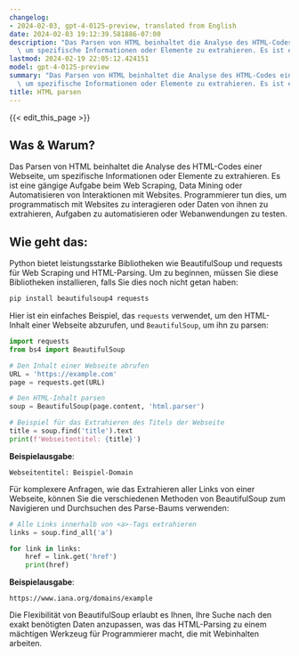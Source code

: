 ```yaml
---
changelog:
- 2024-02-03, gpt-4-0125-preview, translated from English
date: 2024-02-03 19:12:39.581886-07:00
description: "Das Parsen von HTML beinhaltet die Analyse des HTML-Codes einer Webseite,\
  \ um spezifische Informationen oder Elemente zu extrahieren. Es ist eine g\xE4ngige\u2026"
lastmod: 2024-02-19 22:05:12.424151
model: gpt-4-0125-preview
summary: "Das Parsen von HTML beinhaltet die Analyse des HTML-Codes einer Webseite,\
  \ um spezifische Informationen oder Elemente zu extrahieren. Es ist eine g\xE4ngige\u2026"
title: HTML parsen
---
```


{{< edit_this_page >}}

## Was & Warum?
Das Parsen von HTML beinhaltet die Analyse des HTML-Codes einer Webseite, um spezifische Informationen oder Elemente zu extrahieren. Es ist eine gängige Aufgabe beim Web Scraping, Data Mining oder Automatisieren von Interaktionen mit Websites. Programmierer tun dies, um programmatisch mit Websites zu interagieren oder Daten von ihnen zu extrahieren, Aufgaben zu automatisieren oder Webanwendungen zu testen.

## Wie geht das:
Python bietet leistungsstarke Bibliotheken wie BeautifulSoup und requests für Web Scraping und HTML-Parsing. Um zu beginnen, müssen Sie diese Bibliotheken installieren, falls Sie dies noch nicht getan haben:

```bash
pip install beautifulsoup4 requests
```

Hier ist ein einfaches Beispiel, das `requests` verwendet, um den HTML-Inhalt einer Webseite abzurufen, und `BeautifulSoup`, um ihn zu parsen:

```python
import requests
from bs4 import BeautifulSoup

# Den Inhalt einer Webseite abrufen
URL = 'https://example.com'
page = requests.get(URL)

# Den HTML-Inhalt parsen
soup = BeautifulSoup(page.content, 'html.parser')

# Beispiel für das Extrahieren des Titels der Webseite
title = soup.find('title').text
print(f'Webseitentitel: {title}')
```

**Beispielausgabe**:
```
Webseitentitel: Beispiel-Domain
```

Für komplexere Anfragen, wie das Extrahieren aller Links von einer Webseite, können Sie die verschiedenen Methoden von BeautifulSoup zum Navigieren und Durchsuchen des Parse-Baums verwenden:

```python
# Alle Links innerhalb von <a>-Tags extrahieren
links = soup.find_all('a')

for link in links:
    href = link.get('href')
    print(href)
```

**Beispielausgabe**:
```
https://www.iana.org/domains/example
```

Die Flexibilität von BeautifulSoup erlaubt es Ihnen, Ihre Suche nach den exakt benötigten Daten anzupassen, was das HTML-Parsing zu einem mächtigen Werkzeug für Programmierer macht, die mit Webinhalten arbeiten.
